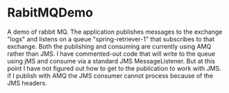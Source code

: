 # RabitMQDemo

A demo of rabbit MQ.  The application publishes messages to the exchange "logs" and listens on a queue "spring-retriever-1" that subscribes to
that exchange.  Both the publishing and consuming are currently using AMQ rather than JMS.  I have commented-out code that will write to the
queue using jMS and consume via a standard JMS MessageListener.  But at this point I have not figured out how to get to the publication to work
with JMS.  if I publish with AMQ the JMS consumer cannot process because of the JMS headers.
